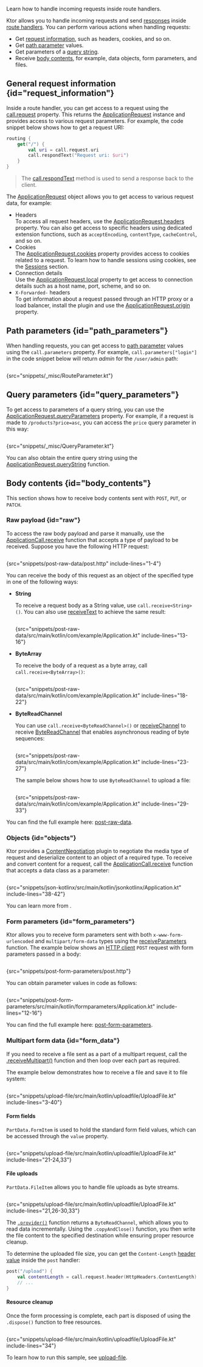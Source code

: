[//]: # (title: Handling requests)

<show-structure for="chapter" depth="3"/>

<link-summary>Learn how to handle incoming requests inside route handlers.</link-summary>

Ktor allows you to handle incoming requests and send [responses](server-responses.md) inside [route handlers](server-routing.md#define_route). You can perform various actions when handling requests:
* Get [request information](#request_information), such as headers, cookies, and so on.
* Get [path parameter](#path_parameters) values.
* Get parameters of a [query string](#query_parameters).
* Receive [body contents](#body_contents), for example, data objects, form parameters, and files.

## General request information {id="request_information"}
Inside a route handler, you can get access to a request using the [call.request](https://api.ktor.io/ktor-server/ktor-server-core/io.ktor.server.application/-application-call/request.html) property. This returns the [ApplicationRequest](https://api.ktor.io/ktor-server/ktor-server-core/io.ktor.server.request/-application-request/index.html) instance and provides access to various request parameters. For example, the code snippet below shows how to get a request URI:
```kotlin
routing {
    get("/") {
        val uri = call.request.uri
        call.respondText("Request uri: $uri")
    }
}
```
> The [call.respondText](server-responses.md#plain-text) method is used to send a response back to the client.

The [ApplicationRequest](https://api.ktor.io/ktor-server/ktor-server-core/io.ktor.server.request/-application-request/index.html) object allows you to get access to various request data, for example:
* Headers  
  To access all request headers, use the [ApplicationRequest.headers](https://api.ktor.io/ktor-server/ktor-server-core/io.ktor.server.request/-application-request/headers.html) property. You can also get access to specific headers using dedicated extension functions, such as `acceptEncoding`, `contentType`, `cacheControl`, and so on.
* Cookies  
  The [ApplicationRequest.cookies](https://api.ktor.io/ktor-server/ktor-server-core/io.ktor.server.request/-application-request/cookies.html) property provides access to cookies related to a request. To learn how to handle sessions using cookies, see the [Sessions](server-sessions.md) section.
* Connection details  
  Use the [ApplicationRequest.local](https://api.ktor.io/ktor-server/ktor-server-core/io.ktor.server.request/-application-request/local.html) property to get access to connection details such as a host name, port, scheme, and so on.
* `X-Forwarded-` headers  
  To get information about a request passed through an HTTP proxy or a load balancer, install the [](server-forward-headers.md) plugin and use the [ApplicationRequest.origin](https://api.ktor.io/ktor-server/ktor-server-core/io.ktor.server.plugins/origin.html) property.


## Path parameters {id="path_parameters"}
When handling requests, you can get access to [path parameter](server-routing.md#path_parameter) values using the `call.parameters` property. For example, `call.parameters["login"]` in the code snippet below will return _admin_ for the `/user/admin` path:
```kotlin
```
{src="snippets/_misc/RouteParameter.kt"}


## Query parameters {id="query_parameters"}

To get access to parameters of a <emphasis tooltip="query_string">query string</emphasis>, you can use the [ApplicationRequest.queryParameters](https://api.ktor.io/ktor-server/ktor-server-core/io.ktor.server.request/-application-request/query-parameters.html) property. For example, if a request is made to `/products?price=asc`, you can access the `price` query parameter in this way:

```kotlin
```
{src="snippets/_misc/QueryParameter.kt"}

You can also obtain the entire query string using the [ApplicationRequest.queryString](https://api.ktor.io/ktor-server/ktor-server-core/io.ktor.server.request/query-string.html) function.


## Body contents {id="body_contents"}
This section shows how to receive body contents sent with `POST`, `PUT`, or `PATCH`.

### Raw payload {id="raw"}

To access the raw body payload and parse it manually, use the [ApplicationCall.receive](https://api.ktor.io/ktor-server/ktor-server-core/io.ktor.server.request/receive.html) function that accepts a type of payload to be received.
Suppose you have the following HTTP request:

```HTTP
```
{src="snippets/post-raw-data/post.http" include-lines="1-4"}

You can receive the body of this request as an object of the specified type in one of the following ways:

- **String**

   To receive a request body as a String value, use `call.receive<String>()`.
   You can also use [receiveText](https://api.ktor.io/ktor-server/ktor-server-core/io.ktor.server.request/receive-text.html) to achieve the same result:
   ```kotlin
   ```
   {src="snippets/post-raw-data/src/main/kotlin/com/example/Application.kt" include-lines="13-16"}
- **ByteArray**

   To receive the body of a request as a byte array, call `call.receive<ByteArray>()`:
   ```kotlin
   ```
   {src="snippets/post-raw-data/src/main/kotlin/com/example/Application.kt" include-lines="18-22"}
- **ByteReadChannel**

   You can use `call.receive<ByteReadChannel>()` or [receiveChannel](https://api.ktor.io/ktor-server/ktor-server-core/io.ktor.server.request/receive-channel.html) to receive [ByteReadChannel](https://api.ktor.io/ktor-io/io.ktor.utils.io/-byte-read-channel/index.html) that enables asynchronous reading of byte sequences:
   ```kotlin
   ```
   {src="snippets/post-raw-data/src/main/kotlin/com/example/Application.kt" include-lines="23-27"}

   The sample below shows how to use `ByteReadChannel` to upload a file:
   ```kotlin
   ```
   {src="snippets/post-raw-data/src/main/kotlin/com/example/Application.kt" include-lines="29-33"}

You can find the full example here: [post-raw-data](https://github.com/ktorio/ktor-documentation/tree/%ktor_version%/codeSnippets/snippets/post-raw-data).


### Objects {id="objects"}
Ktor provides a [ContentNegotiation](server-serialization.md) plugin to negotiate the media type of request and deserialize content to an object of a required type. To receive and convert content for a request, call the [ApplicationCall.receive](https://api.ktor.io/ktor-server/ktor-server-core/io.ktor.server.request/receive.html) function that accepts a data class as a parameter:
```kotlin
```
{src="snippets/json-kotlinx/src/main/kotlin/jsonkotlinx/Application.kt" include-lines="38-42"}

You can learn more from [](server-serialization.md).

### Form parameters {id="form_parameters"}
Ktor allows you to receive form parameters sent with both `x-www-form-urlencoded` and `multipart/form-data` types using the [receiveParameters](https://api.ktor.io/ktor-server/ktor-server-core/io.ktor.server.request/receive-parameters.html) function. The example below shows an [HTTP client](https://www.jetbrains.com/help/idea/http-client-in-product-code-editor.html) `POST` request with form parameters passed in a body:
```HTTP
```
{src="snippets/post-form-parameters/post.http"}

You can obtain parameter values in code as follows:
```kotlin
```
{src="snippets/post-form-parameters/src/main/kotlin/formparameters/Application.kt" include-lines="12-16"}

You can find the full example here: [post-form-parameters](https://github.com/ktorio/ktor-documentation/tree/%ktor_version%/codeSnippets/snippets/post-form-parameters).

### Multipart form data {id="form_data"}

If you need to receive a file sent as a part of a multipart request, call
the [.receiveMultipart()](https://api.ktor.io/ktor-server/ktor-server-core/io.ktor.server.request/receive-multipart.html)
function and then loop over each part as required.

The example below demonstrates how to receive a file and save it to file system:

```kotlin
```

{src="snippets/upload-file/src/main/kotlin/uploadfile/UploadFile.kt" include-lines="3-40"}

#### Form fields

`PartData.FormItem` is used to hold the standard form field values, which can be accessed through the `value` property.

```kotlin
```

{src="snippets/upload-file/src/main/kotlin/uploadfile/UploadFile.kt" include-lines="21-24,33"}

#### File uploads

`PartData.FileItem` allows you to handle file uploads as byte streams.

```kotlin
```

{src="snippets/upload-file/src/main/kotlin/uploadfile/UploadFile.kt" include-lines="21,26-30,33"}

The [`.provider()`](https://api.ktor.io/ktor-http/io.ktor.http.content/-part-data/-file-item/provider.html)
function returns a `ByteReadChannel`, which allows you to read data incrementally.
Using the `.copyAndClose()` function, you then write the file content to the specified destination
while ensuring proper resource cleanup.

To determine the uploaded file size, you can get the `Content-Length` [header value](#request_information) inside the `post` handler:

```kotlin
post("/upload") {
    val contentLength = call.request.header(HttpHeaders.ContentLength)
    // ...
}
```

#### Resource cleanup

Once the form processing is complete, each part is disposed of using the `.dispose()` function to free resources.

```kotlin
```

{src="snippets/upload-file/src/main/kotlin/uploadfile/UploadFile.kt" include-lines="34"}

To learn how to run this sample, see
[upload-file](https://github.com/ktorio/ktor-documentation/tree/%ktor_version%/codeSnippets/snippets/upload-file).